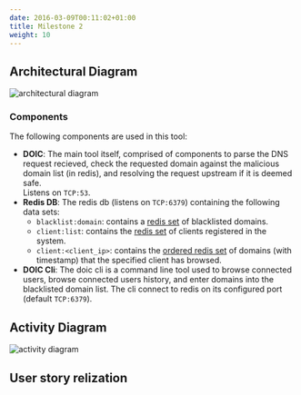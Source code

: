 ```yaml
---
date: 2016-03-09T00:11:02+01:00
title: Milestone 2
weight: 10
---
```


## Architectural Diagram
![architectural diagram](https://s3.amazonaws.com/unixvoid-blog/doic_architectural_diagram_v2.png)

### Components
The following components are used in this tool:  

- **DOIC**: The main tool itself, comprised of components to parse the DNS
  request recieved, check the requested domain against the malicious domain list
  (in redis), and resolving the request upstream if it is deemed safe.  
  Listens on `TCP:53`.
- **Redis DB**: The redis db (listens on `TCP:6379`) containing the following data sets:  
    - `blacklist:domain`: contains a [redis set](https://redis.io/commands/set)
      of blacklisted domains.
    - `client:list`: contains the [redis set](https://redis.io/commands/set) of
      clients registered in the system.
    - `client:<client_ip>`: contains the [ordered redis set](https://redis.io/commands/rpush)
      of domains (with timestamp) that the specified client has browsed.  
- **DOIC Cli**: The doic cli is a command line tool used to browse connected
  users, browse connected users history, and enter domains into the blacklisted
  domain list.  The cli connect to redis on its configured port (default
  `TCP:6379`).

## Activity Diagram
![activity diagram](https://s3.amazonaws.com/unixvoid-blog/doic_activity_diagram.png)

## User story relization
